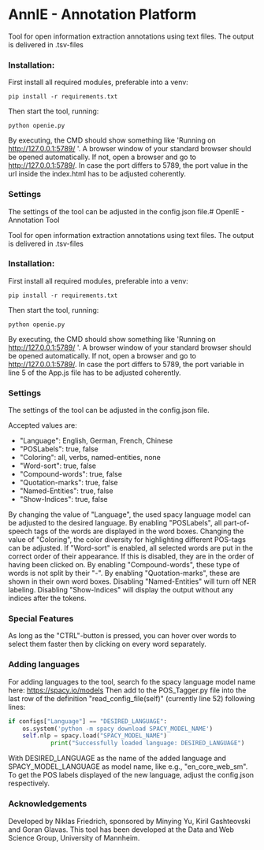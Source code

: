 # AnnIE - Annotation Platform

Tool for open information extraction annotations using text files.
The output is delivered in .tsv-files

### Installation:
First install all required modules, preferable into a venv:
```console
pip install -r requirements.txt
```

Then start the tool, running:
```console 
python openie.py
```

By executing, the CMD should show something like 'Running on http://127.0.0.1:5789/ '. 
A browser window of your standard browser should be opened automatically. 
If not, open a browser and go to http://127.0.0.1:5789/.
In case the port differs to 5789, the port value in the url inside the index.html has to be adjusted coherently.

### Settings
The settings of the tool can be adjusted in the config.json file.# OpenIE - Annotation Tool

Tool for open information extraction annotations using text files.
The output is delivered in .tsv-files

### Installation:
First install all required modules, preferable into a venv:
```console
pip install -r requirements.txt
```

Then start the tool, running:
```console 
python openie.py
```

By executing, the CMD should show something like 'Running on http://127.0.0.1:5789/ '. 
A browser window of your standard browser should be opened automatically. 
If not, open a browser and go to http://127.0.0.1:5789/.
In case the port differs to 5789, the port variable in line 5 of the App.js file has to be adjusted coherently.

### Settings
The settings of the tool can be adjusted in the config.json file.

Accepted values are:
* "Language": English, German, French, Chinese
* "POSLabels": true, false
* "Coloring": all, verbs, named-entities, none
* "Word-sort": true, false
* "Compound-words": true, false
* "Quotation-marks": true, false
* "Named-Entities": true, false
* "Show-Indices": true, false

By changing the value of "Language", the used spacy language model can be adjusted to the desired language.
By enabling "POSLabels", all part-of-speech tags of the words are displayed in the word boxes.
Changing the value of "Coloring", the color diversity for highlighting different POS-tags can be adjusted.
If "Word-sort" is enabled, all selected words are put in the correct order of their appearance. 
If this is disabled, they are in the order of having been clicked on.
By enabling "Compound-words", these type of words is not split by their "-".
By enabling "Quotation-marks", these are shown in their own word boxes.
Disabling "Named-Entities" will turn off NER labeling.
Disabling "Show-Indices" will display the output without any indices after the tokens.

### Special Features
As long as the "CTRL"-button is pressed, you can hover over words to select them faster 
then by clicking on every word separately.

### Adding languages
For adding languages to the tool, search fo the spacy language model name here: https://spacy.io/models
Then add to the POS_Tagger.py file into the last row of the definition "read_config_file(self)" (currently line 52)
following lines:
```python
if configs["Language"] == "DESIRED_LANGUAGE":
    os.system('python -m spacy download SPACY_MODEL_NAME')
    self.nlp = spacy.load("SPACY_MODEL_NAME")
            print("Successfully loaded language: DESIRED_LANGUAGE")
```
With DESIRED_LANGUAGE as the name of the added language and SPACY_MODEL_LANGUAGE as model name, like e.g., "en_core_web_sm".
To get the POS labels displayed of the new language, adjust the config.json respectively.

### Acknowledgements
Developed by Niklas Friedrich, sponsored by Minying Yu, Kiril Gashteovski and Goran Glavas.
This tool has been developed at the Data and Web Science Group, University of Mannheim.

